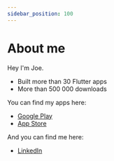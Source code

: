 ```yaml
---
sidebar_position: 100
---
```


# About me

Hey I'm Joe.

- Built more than 30 Flutter apps
- More than 500 000 downloads

You can find my apps here:

- [Google Play](https://play.google.com/store/apps/developer?id=Josef+Wilhelm+Apps&hl=en&gl=US)
- [App Store](https://apps.apple.com/us/developer/digital-snacks/id1558160555)


And you can find me here:

- [LinkedIn](https://www.linkedin.com/in/joe-wilhelm)